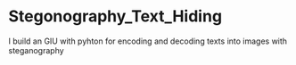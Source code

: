# Stegonography_Text_Hiding
I build an GIU with pyhton for encoding and decoding texts into images with steganography 
